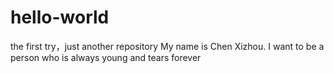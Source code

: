 # hello-world
the first try，just another repository
My name is Chen Xizhou. I want to be a person who is always young and tears forever
